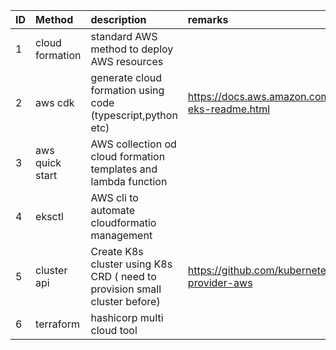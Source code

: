 | ID | Method        | description    | remarks     
| ---|:------------- | :-------------|:---- |
| 1|cloud formation | standard AWS method to deploy AWS resources||||
| 2|aws cdk| generate cloud formation using code (typescript,python etc) | https://docs.aws.amazon.com/cdk/api/latest/docs/aws-eks-readme.html|||
| 3|aws quick start|AWS collection od cloud formation templates and lambda function||||
| 4|eksctl | AWS cli to automate cloudformatio management ||||
| 5|cluster api| Create K8s cluster using K8s CRD ( need to provision small cluster before)|https://github.com/kubernetes-sigs/cluster-api-provider-aws|
| 6|terraform | hashicorp multi cloud tool||||
